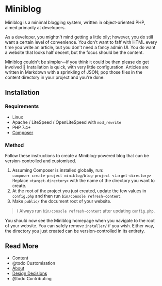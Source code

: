 # Miniblog

Miniblog is a minimal blogging system, written in object-oriented PHP, aimed primarily at developers.

As a developer, you mightn't mind getting a little oily; however, you do still want a certain level of convenience.  You don't want to faff with HTML every time you write an article, but you don't need a fancy admin UI.  You do want a website that looks half decent, but the focus should be the content.

Miniblog couldn't be simpler&mdash;if you think it could be then please do get involved :slightly_smiling_face:  Installation is quick, with very little configuration.  Articles are written in Markdown with a sprinkling of JSON; pop those files in the content directory in your project and you're done.

## Installation

### Requirements

- Linux
- Apache / LiteSpeed / OpenLiteSpeed with `mod_rewrite`
- PHP 7.4+
- [Composer](https://getcomposer.org/)

### Method

Follow these instructions to create a Miniblog-powered blog that can be version-controlled and customised.

1. Assuming Composer is installed globally, run:\
`composer create-project miniblog/blog-project <target-directory>`\
Replace `<target-directory>` with the name of the directory you want to create.
1. At the root of the project you just created, update the few values in `config.php` and then run `bin/console refresh-content`.
1. Make `public/` the document root of your website.

> :information_source: Always run `bin/console refresh-content` after updating `config.php`.

You should now see the Miniblog homepage when you navigate to the root of your website.  You can safely remove `installer/` if you wish.  Either way, the directory you just created can be version-controlled in its entirety.

## Read More

- [Content](doc/content.md)
- @todo Customisation
- [About](doc/about.md)
- [Design Decisions](doc/design-decisions.md)
- @todo Contributing
